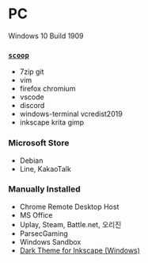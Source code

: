 PC
========
Windows 10 Build 1909

### [`scoop`](https://scoop.sh)
- 7zip git
- vim
- firefox chromium
- vscode
- discord
- windows-terminal vcredist2019
- inkscape krita gimp

### Microsoft Store
- Debian
- Line, KakaoTalk

### Manually Installed
- Chrome Remote Desktop Host
- MS Office
- Uplay, Steam, Battle.net, 오리진
- ParsecGaming
- Windows Sandbox
- [Dark Theme for Inkscape (Windows)](https://github.com/SimBotBiz/inkscape-dark-theme)
